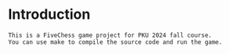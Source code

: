 # Introduction

    This is a FiveChess game project for PKU 2024 fall course.
    You can use make to compile the source code and run the game.
